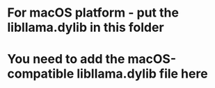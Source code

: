# For macOS platform - put the libllama.dylib in this folder
# You need to add the macOS-compatible libllama.dylib file here
